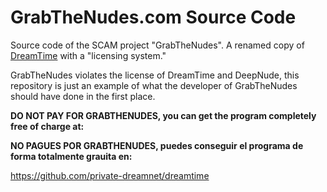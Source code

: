 # GrabTheNudes.com Source Code

Source code of the SCAM project "GrabTheNudes". A renamed copy of [DreamTime](https://github.com/private-dreamnet/dreamtime) with a "licensing system."

GrabTheNudes violates the license of DreamTime and DeepNude, this repository is just an example of what the developer of GrabTheNudes should have done in the first place.

**DO NOT PAY FOR GRABTHENUDES, you can get the program completely free of charge at:**

**NO PAGUES POR GRABTHENUDES, puedes conseguir el programa de forma totalmente grauita en:**

https://github.com/private-dreamnet/dreamtime